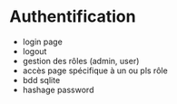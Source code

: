 # Authentification

- login page
- logout
- gestion des rôles (admin, user)
- accès page spécifique à un ou pls rôle
- bdd sqlite
- hashage password
